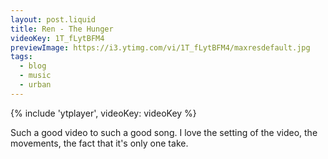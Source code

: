 ```yaml
---
layout: post.liquid
title: Ren - The Hunger
videoKey: 1T_fLytBFM4
previewImage: https://i3.ytimg.com/vi/1T_fLytBFM4/maxresdefault.jpg
tags:
  - blog
  - music
  - urban
---
```


{% include 'ytplayer', videoKey: videoKey %}

Such a good video to such a good song. I love the setting of the video, the movements, the fact that it's only one take.
